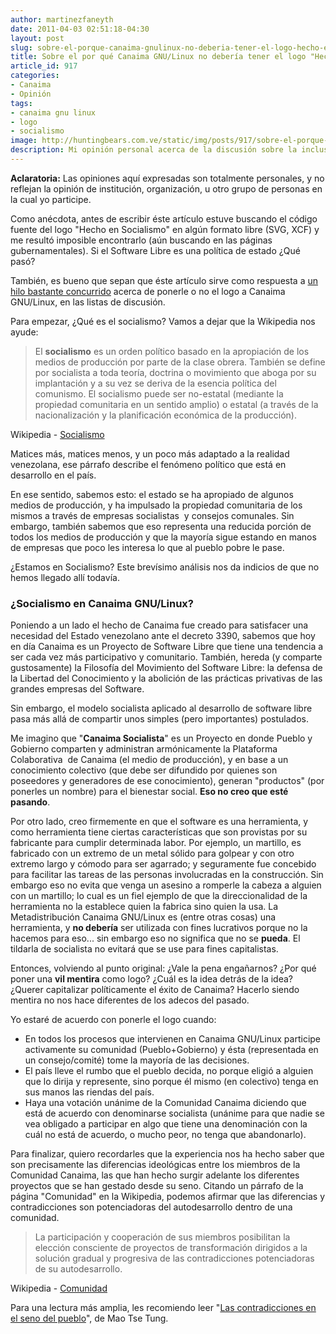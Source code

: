 ```yaml
---
author: martinezfaneyth
date: 2011-04-03 02:51:18-04:30
layout: post
slug: sobre-el-porque-canaima-gnulinux-no-deberia-tener-el-logo-hecho-en-socialismo
title: Sobre el por qué Canaima GNU/Linux no debería tener el logo "Hecho en Socialismo"
article_id: 917
categories:
- Canaima
- Opinión
tags:
- canaima gnu linux
- logo
- socialismo
image: http://huntingbears.com.ve/static/img/posts/917/sobre-el-porque-canaima-gnulinux-no-deberia-tener-el-logo-hecho-en-socialismo__1.jpg
description: Mi opinión personal acerca de la discusión sobre la inclusión del logo "Hecho en Socialismo" en Canaima.
---
```


**Aclaratoria:** Las opiniones aquí expresadas son totalmente personales, y no reflejan la opinión de institución, organización, u otro grupo de personas en la cual yo participe.

Como anécdota, antes de escribir éste artículo estuve buscando el código fuente del logo "Hecho en Socialismo" en algún formato libre (SVG, XCF) y me resultó imposible encontrarlo (aún buscando en las páginas gubernamentales). Si el Software Libre es una política de estado ¿Qué pasó?

También, es bueno que sepan que éste artículo sirve como respuesta a [un hilo bastante concurrido](http://listas.canaima.softwarelibre.gob.ve/pipermail/discusion/2011-March/003341.html) acerca de ponerle o no el logo a Canaima GNU/Linux, en las listas de discusión.

Para empezar, ¿Qué es el socialismo? Vamos a dejar que la Wikipedia nos ayude:

> El **socialismo** es un orden político basado en la apropiación de  los medios de producción por parte de la clase obrera. También se define  por socialista a toda teoría, doctrina o movimiento que aboga por su  implantación y a su vez se deriva de la esencia política del comunismo. El socialismo puede ser no-estatal (mediante la propiedad comunitaria en un sentido amplio) o estatal (a través de la nacionalización y la planificación económica de la producción).

Wikipedia - [Socialismo](http://es.wikipedia.org/wiki/Socialismo)

Matices más, matices menos, y un poco más adaptado a la realidad venezolana, ese párrafo describe el fenómeno político que está en desarrollo en el país.

En ese sentido, sabemos esto: el estado se ha apropiado de algunos medios de producción, y ha impulsado la propiedad comunitaria de los mismos a través de empresas socialistas  y consejos comunales. Sin embargo, también sabemos que eso representa una reducida porción de todos los medios de producción y que la mayoría sigue estando en manos de empresas que poco les interesa lo que al pueblo pobre le pase.

¿Estamos en Socialismo? Este brevísimo análisis nos da indicios de que no hemos llegado allí todavía.

### ¿Socialismo en Canaima GNU/Linux?

Poniendo a un lado el hecho de Canaima fue creado para satisfacer una necesidad del Estado venezolano ante el decreto 3390, sabemos que hoy en día Canaima es un Proyecto de Software Libre que tiene una tendencia a ser cada vez más participativo y comunitario. También, hereda (y comparte gustosamente) la Filosofía del Movimiento del Software Libre: la defensa de la Libertad del Conocimiento y la abolición de las prácticas privativas de las grandes empresas del Software.

Sin embargo, el modelo socialista aplicado al desarrollo de software libre pasa más allá de compartir unos simples (pero importantes) postulados.

Me imagino que "**Canaima Socialista**" es un Proyecto en donde Pueblo y Gobierno comparten y administran armónicamente la Plataforma Colaborativa  de Canaima (el medio de producción), y en base a un conocimiento colectivo (que debe ser difundido por quienes son poseedores y generadores de ese conocimiento), generan "productos" (por ponerles un nombre) para el bienestar social. **Eso no creo que esté pasando**.

Por otro lado, creo firmemente en que el software es una herramienta, y como   herramienta tiene ciertas características que son provistas por su   fabricante para cumplir determinada labor. Por ejemplo, un martillo, es  fabricado con un extremo de un metal sólido para golpear y con otro  extremo largo y cómodo para ser agarrado; y seguramente fue concebido  para facilitar las tareas de las personas involucradas en la construcción. Sin embargo eso no evita que venga un  asesino a romperle la cabeza a alguien con un martillo; lo cual es un fiel ejemplo de  que la direccionalidad de la herramienta no la establece quien la fabrica  sino quien la usa. La Metadistribución Canaima GNU/Linux es (entre otras cosas) una herramienta, y **no debería** ser utilizada con fines lucrativos porque no la hacemos para eso... sin embargo eso no significa que no se **pueda**. El tildarla de socialista no evitará que se use para fines capitalistas.

Entonces, volviendo al punto original: ¿Vale la pena engañarnos? ¿Por qué poner una **vil mentira** como logo? ¿Cuál es la idea detrás de la idea? ¿Querer capitalizar políticamente el éxito de Canaima? Hacerlo siendo mentira no nos hace diferentes de los adecos del pasado.

Yo estaré de acuerdo con ponerle el logo cuando:

* En todos los procesos que intervienen en Canaima GNU/Linux participe activamente su comunidad (Pueblo+Gobierno) y ésta (representada en un consejo/comité) tome la mayoría de las decisiones.
* El país lleve el rumbo que el pueblo decida, no porque eligió a alguien que lo dirija y represente, sino porque él mismo (en colectivo) tenga en sus manos las riendas del país.
* Haya una votación unánime de la Comunidad Canaima diciendo que está de acuerdo con denominarse socialista (unánime para que nadie se vea obligado a participar en algo que tiene una denominación con la cuál no está de acuerdo, o mucho peor, no tenga que abandonarlo).

Para finalizar, quiero recordarles que la experiencia nos ha hecho saber que son precisamente las diferencias ideológicas entre los miembros de la Comunidad Canaima, las que han hecho surgir adelante los diferentes proyectos que se han gestado desde su seno. Citando un párrafo de la página "Comunidad" en la Wikipedia, podemos afirmar que las diferencias y contradicciones son potenciadoras del autodesarrollo dentro de una comunidad.

> La participación y cooperación de sus miembros posibilitan la elección consciente de proyectos de transformación dirigidos a la solución gradual y progresiva de las contradicciones potenciadoras de su autodesarrollo.

Wikipedia - [Comunidad](http://es.wikipedia.org/wiki/Comunidad)

Para una lectura más amplia, les recomiendo leer "[Las contradicciones en el seno del pueblo](http://es.scribd.com/doc/6638534/Mao-Tse-Tung-De-Las-Contradicciones)", de Mao Tse Tung.
